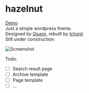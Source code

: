 # hazelnut
[Demo](https://yuusan.xyz)  
Just a simple wordpress theme.  
Designed by [Giuem](https://www.giuem.com), rebuilt by [lchord](https://yuusan.xyz).  
Still under construction.  

![Screenshot](https://raw.githubusercontent.com/lchord/wp-theme-hazelnut/master/screenshot.png)  


Todo:  
- [ ] Search result page  
- [ ] Archive template  
- [ ] Page template  
- [ ] ...
